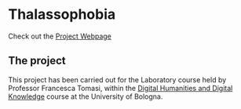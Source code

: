 # Thalassophobia
Check out the [Project Webpage](https://valentinacozzi.github.io/thalassophobia/)

## The project
This project has been carried out for the Laboratory course held by Professor Francesca Tomasi, within the [Digital Humanities and Digital Knowledge](https://corsi.unibo.it/2cycle/DigitalHumanitiesKnowledge) course at the University of Bologna.



